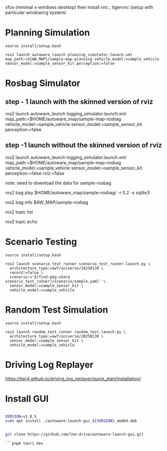 xfce (minimal x-windows desktop)
then install vnc ; tigervnc (setup with particular windowing system)

# Planning Simulation


```shell
source install/setup.bash

ros2 launch autoware_launch planning_simulator.launch.xml map_path:=${AW_MAP}/sample-map-planning vehicle_model:=sample_vehicle sensor_model:=sample_sensor_kit perception:=false

```
# Rosbag Simulator

## step - 1 launch with the skinned version of rviz
ros2 launch autoware_launch logging_simulator.launch.xml map_path:=$HOME/autoware_map/sample-map-rosbag vehicle_model:=sample_vehicle sensor_model:=sample_sensor_kit perception:=false

## step -1 launch without the skinned version of rviz
ros2 launch autoware_launch logging_simulator.launch.xml map_path:=$HOME/autoware_map/sample-map-rosbag vehicle_model:=sample_vehicle sensor_model:=sample_sensor_kit perception:=false rviz:=false

note: need to download the data for sample-rosbag

ros2 bag play $HOME/autoware_map/sample-rosbag/ -r 0.2 -s sqlite3

ros2 bag info $AW_MAP/sample-rosbag

ros2 topic list

ros2 topic echo <topic>

# Scenario Testing


```shell
source install/setup.bash

ros2 launch scenario_test_runner scenario_test_runner.launch.py \
  architecture_type:=awf/universe/20250130 \
  record:=false \
  scenario:='$(find-pkg-share scenario_test_runner)/scenario/sample.yaml' \
  sensor_model:=sample_sensor_kit \
  vehicle_model:=sample_vehicle
```

# Random Test Simulation


```shell
source install/setup.bash

ros2 launch random_test_runner random_test.launch.py \
  architecture_type:=awf/universe/20250130 \
  sensor_model:=sample_sensor_kit \
  vehicle_model:=sample_vehicle

```

# Driving Log Replayer 

https://tier4.github.io/driving_log_replayer/quick_start/installation/


# Install GUI 

```bash

VERSION=v1.0.5
sudo apt install ./autoware-launch-gui_${VERSION}_amd64.deb


git clone https://github.com/leo-drive/autoware-launch-gui.git

```pnpm tauri dev
